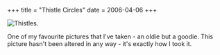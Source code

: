 +++
title = "Thistle Circles"
date = 2006-04-06
+++

![Thistles.](http://www.aphoenix.ca/photoblog/photos/ThistleCircles.jpg)

One of my favourite pictures that I've taken - an oldie but a goodie. This picture hasn't been altered in any way - it's exactly how I took it.
